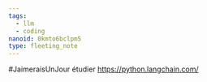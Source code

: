 ```yaml
---
tags:
  - llm
  - coding
nanoid: 0kmto6bclpm5
type: fleeting_note
---
```

#JaimeraisUnJour étudier https://python.langchain.com/
